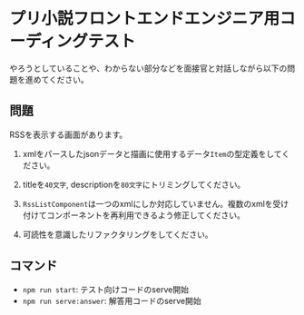 # プリ小説フロントエンドエンジニア用コーディングテスト

やろうとしていることや、わからない部分などを面接官と対話しながら以下の問題を進めてください。

## 問題

RSSを表示する画面があります。

1. xmlをパースしたjsonデータと描画に使用するデータ`Item`の型定義をしてください。

1. titleを`40文字`, descriptionを`80文字`にトリミングしてください。

1. `RssListComponent`は一つのxmlにしか対応していません。複数のxmlを受け付けてコンポーネントを再利用できるよう修正してください。

1. 可読性を意識したリファクタリングをしてください。

## コマンド

- `npm run start`: テスト向けコードのserve開始
- `npm run serve:answer`: 解答用コードのserve開始